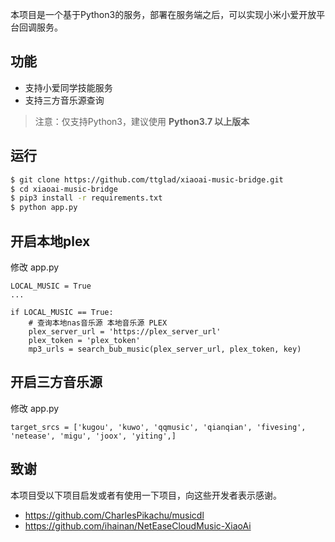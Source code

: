 本项目是一个基于Python3的服务，部署在服务端之后，可以实现小米小爱开放平台回调服务。

## 功能

- 支持小爱同学技能服务
- 支持三方音乐源查询

> 注意：仅支持Python3，建议使用 **Python3.7 以上版本**

## 运行
```bash
$ git clone https://github.com/ttglad/xiaoai-music-bridge.git
$ cd xiaoai-music-bridge
$ pip3 install -r requirements.txt
$ python app.py
```

## 开启本地plex
修改 app.py
```
LOCAL_MUSIC = True
...

if LOCAL_MUSIC == True:
    # 查询本地nas音乐源 本地音乐源 PLEX
    plex_server_url = 'https://plex_server_url'
    plex_token = 'plex_token'
    mp3_urls = search_bub_music(plex_server_url, plex_token, key)
```

## 开启三方音乐源
修改 app.py
```
target_srcs = ['kugou', 'kuwo', 'qqmusic', 'qianqian', 'fivesing', 'netease', 'migu', 'joox', 'yiting',]
```

## 致谢

本项目受以下项目启发或者有使用一下项目，向这些开发者表示感谢。

- <https://github.com/CharlesPikachu/musicdl>
- <https://github.com/ihainan/NetEaseCloudMusic-XiaoAi>